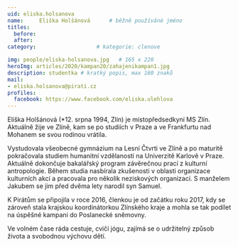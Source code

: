 ```yaml
---
uid: eliska.holsanova
name:     Eliška Holšánová  	# běžně používáné jméno
titles:
  before: 
  after:
category:                   # kategorie: clenove

img: people/eliska-holsanova.jpg   # 165 x 220
heroImg: articles/2020/kampan20/zahajenikampan1.jpg
description: studentka # kratký popis, max 160 znaků
mail:
- eliska.holsanova@pirati.cz
profiles:
  facebook: https://www.facebook.com/eliska.ulehlova
---
```


Eliška Holšánová (*12. srpna 1994, Zlín) je místopředsedkyní MS Zlín. Aktuálně žije ve Zlíně, kam se po studiích v Praze a ve Frankfurtu nad Mohanem se svou rodinou vrátila.

Vystudovala všeobecné gymnázium na Lesní Čtvrti ve Zlíně a po maturitě pokračovala studiem humanitní vzdělanosti na Univerzitě Karlově v Praze. Aktuálně dokončuje bakalářský program závěrečnou prací z kulturní antropologie. Během studia nasbírala zkušenosti v oblasti organizace kulturních akcí a pracovala pro několik neziskových organizací. S manželem Jakubem se jim před dvěma lety narodil syn Samuel.

K Pirátům se připojila v roce 2016, členkou je od začátku roku 2017, kdy se zároveň stala krajskou koordinátorkou Zlínského kraje a mohla se tak podílet na úspěšné kampani do Poslanecké sněmovny.

Ve volném čase ráda cestuje, cvičí jógu, zajímá se o udržitelný způsob života a svobodnou výchovu dětí.
